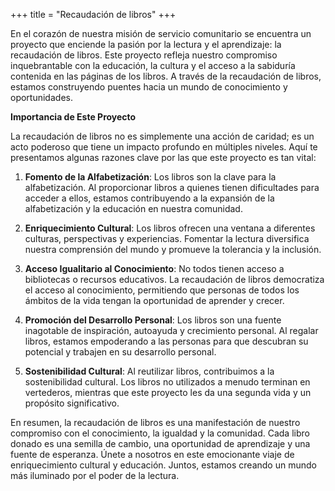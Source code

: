 +++
title = "Recaudación de libros"
+++

En el corazón de nuestra misión de servicio comunitario se encuentra un proyecto que enciende la pasión por la lectura y el aprendizaje: la recaudación de libros. Este proyecto refleja nuestro compromiso inquebrantable con la educación, la cultura y el acceso a la sabiduría contenida en las páginas de los libros. A través de la recaudación de libros, estamos construyendo puentes hacia un mundo de conocimiento y oportunidades.

<!--more-->

**Importancia de Este Proyecto**

La recaudación de libros no es simplemente una acción de caridad; es un acto poderoso que tiene un impacto profundo en múltiples niveles. Aquí te presentamos algunas razones clave por las que este proyecto es tan vital:

1. **Fomento de la Alfabetización**: Los libros son la clave para la alfabetización. Al proporcionar libros a quienes tienen dificultades para acceder a ellos, estamos contribuyendo a la expansión de la alfabetización y la educación en nuestra comunidad.

2. **Enriquecimiento Cultural**: Los libros ofrecen una ventana a diferentes culturas, perspectivas y experiencias. Fomentar la lectura diversifica nuestra comprensión del mundo y promueve la tolerancia y la inclusión.

3. **Acceso Igualitario al Conocimiento**: No todos tienen acceso a bibliotecas o recursos educativos. La recaudación de libros democratiza el acceso al conocimiento, permitiendo que personas de todos los ámbitos de la vida tengan la oportunidad de aprender y crecer.

4. **Promoción del Desarrollo Personal**: Los libros son una fuente inagotable de inspiración, autoayuda y crecimiento personal. Al regalar libros, estamos empoderando a las personas para que descubran su potencial y trabajen en su desarrollo personal.

5. **Sostenibilidad Cultural**: Al reutilizar libros, contribuimos a la sostenibilidad cultural. Los libros no utilizados a menudo terminan en vertederos, mientras que este proyecto les da una segunda vida y un propósito significativo.

En resumen, la recaudación de libros es una manifestación de nuestro compromiso con el conocimiento, la igualdad y la comunidad. Cada libro donado es una semilla de cambio, una oportunidad de aprendizaje y una fuente de esperanza. Únete a nosotros en este emocionante viaje de enriquecimiento cultural y educación. Juntos, estamos creando un mundo más iluminado por el poder de la lectura. 